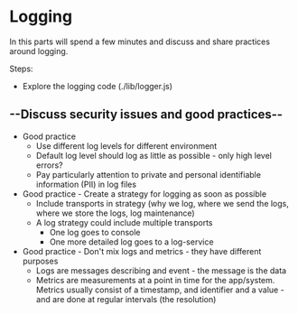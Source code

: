 # Logging

In this parts will spend a few minutes and discuss and share practices around logging.


Steps:

* Explore the logging code (./lib/logger.js)

## --Discuss security issues and good practices--

* Good practice
  * Use different log levels for different environment
  * Default log level should log as little as possible - only high level errors?
  * Pay particularly attention to private and personal identifiable information (PII) in log files
* Good practice - Create a strategy for logging as soon as possible
  * Include transports in strategy (why we log, where we send the logs, where we store the logs, log maintenance)
  * A log strategy could include multiple transports
    * One log goes to console
    * One more detailed log goes to a log-service
* Good practice - Don't mix logs and metrics - they have different purposes
  * Logs are messages describing and event - the message is the data
  * Metrics are measurements at a point in time for the app/system. Metrics usually consist of a timestamp, and identifier and a value - and are done at regular intervals (the resolution)



